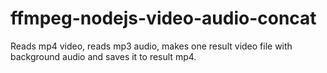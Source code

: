 # ffmpeg-nodejs-video-audio-concat
Reads mp4 video, reads mp3 audio, makes one result video file with background audio and saves it to result mp4.
